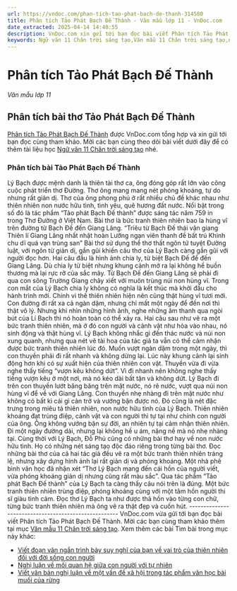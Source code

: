 ```yaml
---
url: https://vndoc.com/phan-tich-tao-phat-bach-de-thanh-314580
title: Phân tích Tảo Phát Bạch Đế Thành - Văn mẫu lớp 11 - VnDoc.com
date_extracted: 2025-04-14 14:40:55
description: VnDoc.com xin gửi tới bạn đọc bài viết Phân tích Tảo Phát Bạch Đế Thành. Mời các bạn cùng tham khảo chi tiết bài viết dưới đây.
keywords: Ngữ văn 11 Chân trời sáng tạo,Văn mẫu 11 Chân trời sáng tạo,ngữ văn 11,văn mẫu lớp 11,văn 11 chân trời sáng tạo,ngữ văn lớp 11,văn 11,Phân tích Tảo Phát Bạch Đế Thành,Phân tích bài thơ Tảo Phát Bạch Đế Thành,Tảo Phát Bạch Đế Thành,phân tích bài Tảo Phát Bạch Đế Thành
---
```


# Phân tích Tảo Phát Bạch Đế Thành
 _Văn mẫu lớp 11_
## Phân tích bài thơ Tảo Phát Bạch Đế Thành
[Phân tích Tảo Phát Bạch Đế Thành](<https://vndoc.com/phan-tich-tao-phat-bach-de-thanh-314580>) được VnDoc.com tổng hợp và xin gửi tới bạn đọc cùng tham khảo. Mời các bạn cùng theo dõi bài viết dưới đây để có thêm tài liệu học [Ngữ văn 11 Chân trời sáng tạo](<https://vndoc.com/ngu-van-11-chan-troi-sang-tao>) nhé.
### Phân tích bài Tảo Phát Bạch Đế Thành
Lý Bạch được mệnh danh là thiên tài thơ ca, ông đóng góp rất lớn vào công cuộc phát triển thơ Đường. Thơ ông mang mang nét phóng khoáng, tự do nhưng rất giản dị. Thơ của ông phong phú ở rất nhiều chủ đề khác nhau như thiên nhiên non nước hữu tình, tình yêu, quê hương đất nước. Nổi bật trong số đó là tác phẩm “Tảo phát Bạch Đế thành” được sáng tác năm 759 in trong Thơ Đường ở Việt Nam. Bài thơ là bức tranh thiên nhiên bao la hùng vĩ trên đường từ Bạch Đế đến Giang Lăng.
“Triêu từ Bạch Đế thái vân giang
Thiên lí Giang Lăng nhất nhật hoàn
Lưỡng ngạn viên thanh đề bất trú
Khinh chu dĩ quá vạn trùng san”
Bài thơ sử dụng thể thơ thất ngôn tứ tuyệt Đường luật, với ngôn từ giản dị, gần gũi khiến câu thơ của Lý Bạch càng gần gũi với người đọc hơn. Hai câu đầu là hình ảnh chia ly, từ biệt Bạch Đế để đến Giang Lăng. Dù chia ly từ biệt nhưng khung cảnh mở ra lại không hề buồn thương mà lại rực rỡ của sắc mây. Từ Bạch Đế đến Giang Lăng sẽ phải đi qua con sông Trường Giang chảy xiết với muôn trùng núi non hùng vĩ. Trong con mắt của Lý Bạch chia ly không có nghĩa là kết thúc mà khởi đầu cho hành trình mới. Chính vì thế thiên nhiên hiện nên cũng thật hùng vĩ tươi mới. Con đường đi rất xa cả ngàn dặm, nhưng chỉ mất một ngày để đến nơi thì thật vô lý. Nhưng khi nhìn những hình ảnh, nghe những âm thanh qua ngòi bút của Lí Bạch thì nó hoàn toàn có thể xảy ra. Hai câu sau như vẽ ra một bức tranh thiên nhiên, mà ở đó con người và cảnh vật như hòa vào nhau, nó sinh động và thật hùng vĩ. Lý Bạch không nhắc gì đến thác nước và núi non xung quanh, nhưng qua nét vẽ tài hoa của tác giả ta vẫn có thể cảm nhận được bức tranh thiên nhiên lúc đó. Muốn vượt ngàn dặm trong một ngày, thì con thuyền phải đi rất nhanh và không dừng lại.
Lúc này khung cảnh lại sinh động hơn khi có sự xuất hiện của thiên nhiên con vật. Thuyền vừa đi vừa nghe thấy tiếng “vượn kêu không dứt”. Vì đi nhanh nên không nghe thấy tiếng vượn kêu ở một nơi, mà nó kéo dài bất tận và không dứt. Lý Bạch đi trên con thuyền lướt băng băng trên mặt nước, nó rẽ nước, vượt qua núi non hùng vĩ để về với Giang Lăng. Con thuyền nhẹ nhàng đi trên mặt nước như không có bất kì cái gì cản trở và vướng bận được nó. Đó cũng là nét đặc trưng trong miêu tả thiên nhiên, non nước hữu tình của Lý Bạch. Thiên nhiên khoáng đạt trùng điệp, cảnh vật và con người thì tự tại như chính con người của ông. Ông không vướng bận sự đời, an nhiên tự tại cảm nhận thiên nhiên. Đi một ngày đường dài, nhưng lại không hề u ám, nặng nề mà nó nhẹ nhàng tại. Cùng thời với Lý Bạch, Đỗ Phủ cũng có những bài thơ hay về non nước hữu tình. Họ có những nét sáng tạo độc đáo riêng trong từng bài thơ. Đọc những bài thơ của cả hai tác giả đều vẽ ra một bức tranh thiên nhiên tráng lệ, nhưng xây dựng hình ảnh lại rất giản dị và phóng khoáng.
Một nhà phê bình văn học đã nhận xét “Thơ Lý Bạch mang đến cái hồn của người viết, vừa phóng khoáng giản dị nhưng cũng rất màu sắc”. Qua tác phẩm “Tảo phát Bạch Đế thành” của Lý Bạch ta càng thấy câu nói trên là đúng. Một bức tranh thiên nhiên trùng điệp, phóng khoáng cùng với một tâm hồn người thi sĩ giàu tình cảm. Đọc thơ Lý Bạch ta như được thả hồn vào từng con chữ, từng bức tranh thiên nhiên mà ông vẽ ra thật đẹp và cuốn hút.
\-----------------------------------------------------
VnDoc.com vừa gửi tới bạn đọc bài viết Phân tích Tảo Phát Bạch Đế Thành. Mời các bạn cùng tham khảo thêm tại mục [Văn mẫu 11 Chân trời sáng tạo](<https://vndoc.com/van-mau-lop-11-chan-troi-sang-tao>).
Xem thêm các bài Tìm bài trong mục này khác:
  * [Viết đoạn văn ngắn trình bày suy nghĩ của bạn về vai trò của thiên nhiên đối với đời sống con người](</viet-doan-van-ngan-trinh-bay-suy-nghi-cua-ban-ve-vai-tro-cua-thien-nhien-doi-voi-doi-song-con-nguoi-314583>)
  * [Nghị luận về mối quan hệ giữa con người với tự nhiên](</nghi-luan-ve-moi-quan-he-giua-con-nguoi-voi-tu-nhien-314588>)
  * [Viết văn bản nghị luận về một vấn đề xã hội trong tác phẩm văn học bài muối của rừng](</viet-van-ban-nghi-luan-ve-mot-van-de-xa-hoi-trong-tac-pham-van-hoc-bai-muoi-cua-rung-318325>)

